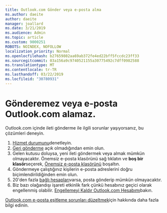 ```yaml
---
title: Outlook.com Gönder veya e-posta alma
ms.author: daeite
author: daeite
manager: joallard
ms.date: 3/21/2019
ms.audience: Admin
ms.topic: article
ms.custom: 9000251
ROBOTS: NOINDEX, NOFOLLOW
localization_priority: Normal
ms.openlocfilehash: b27659802aa69ab372fe4ed22bff5fccdc23ff33
ms.sourcegitcommit: 03a156a9c9740521155a30775492c7dff0982588
ms.translationtype: MT
ms.contentlocale: tr-TR
ms.lasthandoff: 03/22/2019
ms.locfileid: "30780931"
---
```

# <a name="cant-send-or-receive-email-in-outlookcom"></a>Gönderemez veya e-posta Outlook.com alamaz.

Outlook.com içinde ileti gönderme ile ilgili sorunlar yaşıyorsanız, bu çözümleri deneyin.

1. [Hizmet durumunu](https://go.microsoft.com/fwlink/p/?linkid=837482)denetleyin.
1. [Geri gönderme](https://outlook.live.com/mail/options/mail/messageContent/undoSend) açık olmadığından emin olun.
1. Gelen kutusu doluysa, yeni ileti göndermek veya almak mümkün olmayacaktır. Önemsiz e-posta klasörünü sağ tıklatın ve **boş bir klasör**seçerek, [Önemsiz e-posta klasörünü](https://outlook.live.com/mail/junkemail) boşaltın.
1. Göndermeye çalıştığınız kişilerin e-posta adreslerini doğru biçimlendirildiğinden emin olun.
1. 20'den fazla [bağlı hesapları](https://outlook.live.com/mail/options/mail/accounts/connected)varsa, posta gönderip mümkün olmayacaktır.
1. Biz bazı olağandışı işareti etkinlik fark çünkü hesabınız geçici olarak engellenmiş olabilir. [Engellemeyi Kaldır Outlook.com Hesabımı](https://support.office.com/article/f4ad2701-d166-4d8b-8a6a-9af2a1f8a4c4)bakın.

[Outlook.com e-posta eşitleme sorunları düzeltmek](https://support.office.com/article/d39e3341-8d79-4bf1-b3c7-ded602233642)için hakkında daha fazla bilgi edinin.